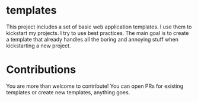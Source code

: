 # templates
This project includes a set of basic web application templates.
I use them to kickstart my projects.
I try to use best practices.
The main goal is to create a template that already handles all the boring and annoying stuff when kickstarting a new project. 

# Contributions
You are more than welcome to contribute!
You can open PRs for existing templates or create new templates, anything goes.
